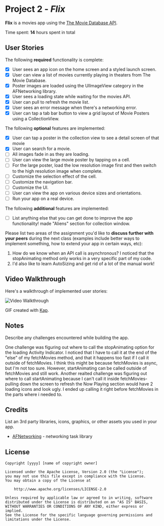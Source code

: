 # Project 2 - *Flix*

**Flix** is a movies app using the [The Movie Database API](http://docs.themoviedb.apiary.io/#).

Time spent: **14** hours spent in total

## User Stories

The following **required** functionality is complete:

- [x] User sees an app icon on the home screen and a styled launch screen.
- [x] User can view a list of movies currently playing in theaters from The Movie Database.
- [x] Poster images are loaded using the UIImageView category in the AFNetworking library.
- [x] User sees a loading state while waiting for the movies API.
- [x] User can pull to refresh the movie list.
- [x] User sees an error message when there's a networking error.
- [x] User can tap a tab bar button to view a grid layout of Movie Posters using a CollectionView.

The following **optional** features are implemented:

- [x] User can tap a poster in the collection view to see a detail screen of that movie
- [x] User can search for a movie.
- [ ] All images fade in as they are loading.
- [ ] User can view the large movie poster by tapping on a cell.
- [ ] For the large poster, load the low resolution image first and then switch to the high resolution image when complete.
- [ ] Customize the selection effect of the cell.
- [ ] Customize the navigation bar.
- [ ] Customize the UI.
- [ ] User can view the app on various device sizes and orientations.
- [ ] Run your app on a real device.

The following **additional** features are implemented:

- [ ] List anything else that you can get done to improve the app functionality!
  made "Aliens" section for collection window.

Please list two areas of the assignment you'd like to **discuss further with your peers** during the next class (examples include better ways to implement something, how to extend your app in certain ways, etc):

1. How do we know when an API call is asynchronous? I noticed that the stopAnimating method only works in a very specific part of my code.
2. I'd also like to learn AutoSizing and get rid of a lot of the manual work!

## Video Walkthrough

Here's a walkthrough of implemented user stories:

<img src='https://media.giphy.com/media/gPBuMe9Kd0oBUamc00/giphy.gif' title='Video Walkthrough' width='' alt='Video Walkthrough' />

GIF created with [Kap](https://getkap.co/).

## Notes

Describe any challenges encountered while building the app.

One challenge was figuring out where to call the stopAnimating option for the loading Activity Indicator. I noticed that I have to call it at the end of the "else" of my fetchMovies method, and that it happens too fast if I call it outside of fetchMovies. I think this might be because fetchMovies is async, but I'm not too sure. However, startAnimating can be called outside of fetchMovies and still work. 
Another realted challenge was figuring out where to call startAnimating because I can't call it inside fetchMovies- pulling down the screen to refresh the Now Playing section would have 2 loading icons and look ugly. I ended up calling it right before fetchMovies in the parts where i needed to.

## Credits

List an 3rd party libraries, icons, graphics, or other assets you used in your app.

- [AFNetworking](https://github.com/AFNetworking/AFNetworking) - networking task library

## License

    Copyright [yyyy] [name of copyright owner]

    Licensed under the Apache License, Version 2.0 (the "License");
    you may not use this file except in compliance with the License.
    You may obtain a copy of the License at

        http://www.apache.org/licenses/LICENSE-2.0

    Unless required by applicable law or agreed to in writing, software
    distributed under the License is distributed on an "AS IS" BASIS,
    WITHOUT WARRANTIES OR CONDITIONS OF ANY KIND, either express or implied.
    See the License for the specific language governing permissions and
    limitations under the License.
